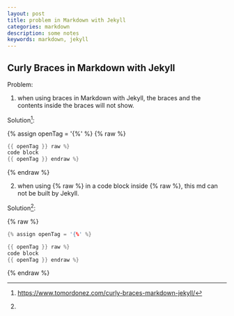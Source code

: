 ```yaml
---
layout: post
title: problem in Markdown with Jekyll
categories: markdown
description: some notes
keywords: markdown, jekyll
---
```


## Curly Braces in Markdown with Jekyll

Problem:

1. when using braces in Markdown with Jekyll, the braces and the contents inside the braces will not show.

Solution[^1]:

{% assign openTag = '{%' %}
{% raw %}

```cpp
{{ openTag }} raw %}
code block
{{ openTag }} endraw %}
```

{% endraw %}

2. when using {% raw %} in a code block inside {% raw %}, this md can not be built by Jekyll.

Solution[^2]:

{% raw %}

```cpp
{% assign openTag = '{%' %}

{{ openTag }} raw %}
code block
{{ openTag }} endraw %}
```

{% endraw %}

[^1]:<https://www.tomordonez.com/curly-braces-markdown-jekyll/>
[^2]:
